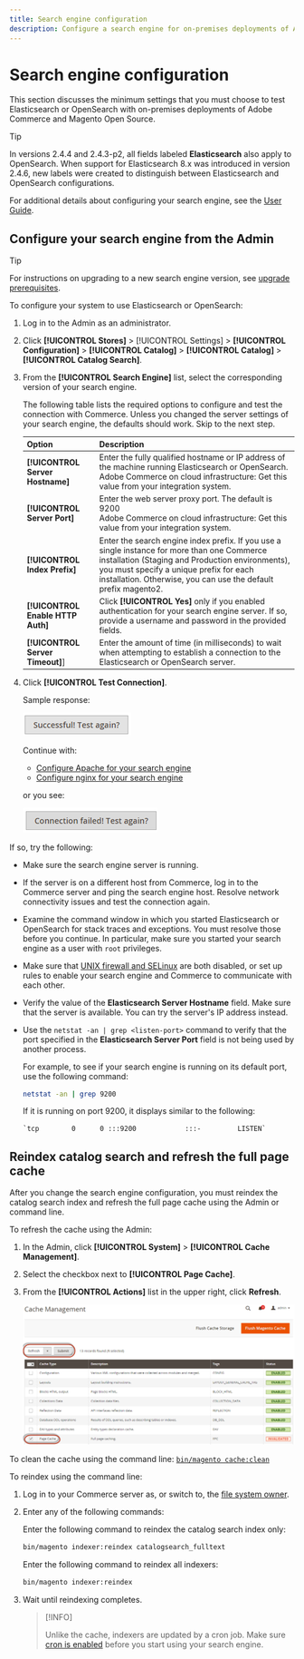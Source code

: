 ```yaml
---
title: Search engine configuration
description: Configure a search engine for on-premises deployments of Adobe Commerce and Magento Open Source.
---
```


# Search engine configuration

This section discusses the minimum settings that you must choose to test Elasticsearch or OpenSearch with on-premises deployments of Adobe Commerce and Magento Open Source.

>[!TIP]
>
>In versions 2.4.4 and 2.4.3-p2, all fields labeled **Elasticsearch** also apply to OpenSearch.
>When support for Elasticsearch 8.x was introduced in version 2.4.6, new labels were created to distinguish between Elasticsearch and OpenSearch configurations.

For additional details about configuring your search engine, see the [User Guide](https://experienceleague.adobe.com/docs/commerce-admin/catalog/catalog/search/search-configuration.html).

## Configure your search engine from the Admin

>[!TIP]
>
>For instructions on upgrading to a new search engine version, see [upgrade prerequisites](../../upgrade/prepare/prerequisites.md).

To configure your system to use Elasticsearch or OpenSearch:

1. Log in to the Admin as an administrator.
1. Click **[!UICONTROL Stores]** > [!UICONTROL Settings] > **[!UICONTROL Configuration]** > **[!UICONTROL Catalog]** > **[!UICONTROL Catalog]** > **[!UICONTROL Catalog Search]**.
1. From the **[!UICONTROL Search Engine]** list, select the corresponding version of your search engine.

   The following table lists the required options to configure and test the connection with Commerce. Unless you changed the server settings of your search engine, the defaults should work. Skip to the next step.

   |Option|Description|
   |--- |--- |
   |**[!UICONTROL Server Hostname]**|Enter the fully qualified hostname or IP address of the machine running Elasticsearch or OpenSearch.<br>Adobe Commerce on cloud infrastructure: Get this value from your integration system.|
   |**[!UICONTROL Server Port]**|Enter the web server proxy port. The default is 9200<br>Adobe Commerce on cloud infrastructure: Get this value from your integration system.|
   |**[!UICONTROL Index Prefix]**|Enter the search engine index prefix. If you use a single instance for more than one Commerce installation (Staging and Production environments), you must specify a unique prefix for each installation. Otherwise, you can use the default prefix magento2.|
   |**[!UICONTROL Enable HTTP Auth]**|Click **[!UICONTROL Yes]** only if you enabled authentication for your search engine server. If so, provide a username and password in the provided fields.|
   |**[!UICONTROL Server Timeout]**]|Enter the amount of time (in milliseconds) to wait when attempting to establish a connection to the Elasticsearch or OpenSearch server.|

1. Click **[!UICONTROL Test Connection]**.

   Sample response:

   ![success](../../assets/configuration/elastic_test-success.png)

   Continue with:

   - [Configure Apache for your search engine](../../installation/prerequisites/search-engine/configure-apache.md)
   - [Configure nginx for your search engine](../../installation/prerequisites/search-engine/configure-nginx.md)

   or you see:

   ![failed](../../assets/configuration/elastic_test-fail.png)

If so, try the following:

- Make sure the search engine server is running.
- If the server is on a different host from Commerce, log in to the Commerce server and ping the search engine host. Resolve network connectivity issues and test the connection again.
- Examine the command window in which you started Elasticsearch or OpenSearch for stack traces and exceptions. You must resolve those before you continue. In particular, make sure you started your search engine as a user with `root` privileges.
- Make sure that [UNIX firewall and SELinux](../../installation/prerequisites/search-engine/overview.md#firewall-and-selinux) are both disabled, or set up rules to enable your search engine and Commerce to communicate with each other.
- Verify the value of the **Elasticsearch Server Hostname** field. Make sure that the server is available. You can try the server's IP address instead.
- Use the `netstat -an | grep <listen-port>` command to verify that the port specified in the **Elasticsearch Server Port** field is not being used by another process.

  For example, to see if your search engine is running on its default port, use the following command:

  ```bash
  netstat -an | grep 9200
  ```

  If it is running on port 9200, it displays similar to the following:

  ```terminal
  `tcp        0      0 :::9200            :::-         LISTEN`
  ```

## Reindex catalog search and refresh the full page cache

After you change the search engine configuration, you must reindex the catalog search index and refresh the full page cache using the Admin or command line.

To refresh the cache using the Admin:

1. In the Admin, click **[!UICONTROL System]** > **[!UICONTROL Cache Management]**.
1. Select the checkbox next to **[!UICONTROL Page Cache]**.
1. From the **[!UICONTROL Actions]** list in the upper right, click **Refresh**.

   ![cache management](../../assets/configuration/refresh-cache.png)

To clean the cache using the command line: [`bin/magento cache:clean`](../cli/manage-cache.md#clean-and-flush-cache-types)

To reindex using the command line:

1. Log in to your Commerce server as, or switch to, the [file system owner](../../installation/prerequisites/file-system/overview.md).
1. Enter any of the following commands:

   Enter the following command to reindex the catalog search index only:

   ```bash
   bin/magento indexer:reindex catalogsearch_fulltext
   ```

   Enter the following command to reindex all indexers:

   ```bash
   bin/magento indexer:reindex
   ```

1. Wait until reindexing completes.

   >[!INFO]
   >
   >Unlike the cache, indexers are updated by a cron job. Make sure [cron is enabled](../cli/configure-cron-jobs.md) before you start using your search engine.


